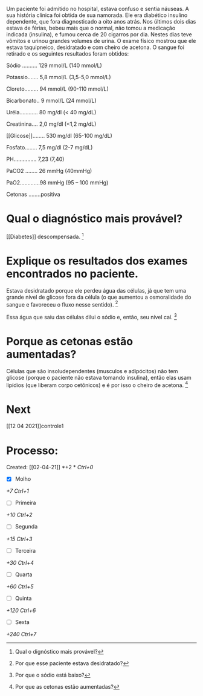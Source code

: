 Um paciente foi admitido no hospital, estava confuso e sentia náuseas. A sua história clínica foi obtida de sua namorada. Ele era diabético insulino dependente, que fora diagnosticado a oito anos atrás. Nos últimos dois dias estava de férias, bebeu mais que o normal, não tomou a medicação indicada (insulina), e fumou cerca de 20 cigarros por dia. Nestes dias teve vômitos e urinou grandes volumes de urina. O exame físico mostrou que ele estava taquipneico, desidratado e com cheiro de acetona. O sangue foi retirado e os seguintes resultados foram obtidos:

 Sódio .......... 129 mmol/L (140 mmol/L)

 Potassio....... 5,8 mmol/L (3,5-5,0 mmol/L)

 Cloreto......... 94 mmol/L (90-110 mmol/L)

 Bicarbonato.. 9 mmol/L (24 mmol/L)

 Uréia............ 80 mg/dl (< 40 mg/dL)

 Creatinina.... 2,0 mg/dl (<1,2 mg/dL)

 [[Glicose]]........ 530 mg/dl (65-100 mg/dL)

 Fosfato........ 7,5 mg/dl (2-7 mg/dL)

 PH............... 7,23 (7,40)

 PaCO2 ........ 26 mmHg (40mmHg)

 PaO2.............98 mmHg (95 – 100 mmHg)

 Cetonas ........positiva

# Qual o diagnóstico mais provável?
[[Diabetes]] descompensada. [^943409]

[^943409]: Qual o dignóstico mais provável?


# Explique os resultados dos exames encontrados no paciente.
Estava desidratado porque ele perdeu água das células, já que tem uma grande nível de glicose fora da célula (o que aumentou a osmoralidade do sangue e favoreceu o fluxo nesse sentido).  [^184767]

[^184767]: Por que esse paciente estava desidratado?


Essa água que saiu das células dilui o sódio e, então, seu nível caí. [^398132]

[^398132]: Por que o sódio está baixo?


# Porque as cetonas estão aumentadas?
Células que são insoludependentes (musculos e adipócitos) não tem glicose (porque o paciente não estava tomando insulina), então elas usam lipídios (que liberam corpo cetônicos) e é por isso o cheiro de acetona. [^175696]

[^175696]: Por que as cetonas estão aumentadas?

# Next
[[12 04 2021]]controle1
# Processo:
Created: [[02-04-21]]
*+2 *  *Ctrl+0*
- [x] Molho  

*+7*  *Ctrl+1*

- [ ] Primeira 

*+10*  *Ctrl+2*

- [ ] Segunda

*+15*  *Ctrl+3*

- [ ] Terceira 

*+30*  *Ctrl+4*

- [ ] Quarta 

*+60*  *Ctrl+5*

- [ ] Quinta 

*+120*  *Ctrl+6*

- [ ] Sexta 

*+240*  *Ctrl+7*
